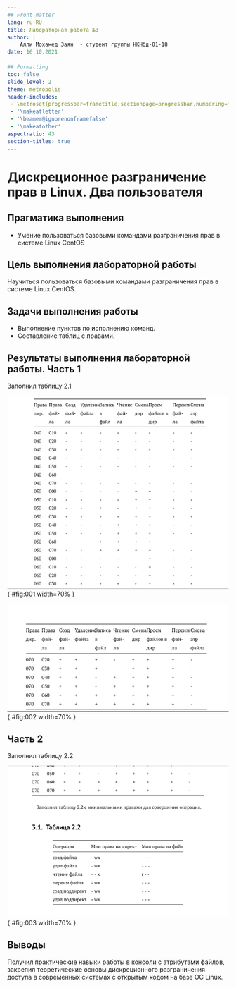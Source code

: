 ```yaml
---
## Front matter
lang: ru-RU
title: Лабораторная работа №3
author: |
	Алли Мохамед Заян  - студент группы НКНбд-01-18
date: 16.10.2021

## Formatting
toc: false
slide_level: 2
theme: metropolis
header-includes:
 - \metroset{progressbar=frametitle,sectionpage=progressbar,numbering=fraction}
 - '\makeatletter'
 - '\beamer@ignorenonframefalse'
 - '\makeatother'
aspectratio: 43
section-titles: true
---
```


# Дискреционное разграничение прав в Linux. Два пользователя

## Прагматика выполнения

- Умение пользоваться базовыми командами разграничения прав в системе Linux CentOS

## Цель выполнения лабораторной работы

Научиться пользоваться базовыми командами разграничения прав в системе Linux CentOS.

## Задачи выполнения работы

- Выполнение пунктов по исполнению команд.
- Составление таблиц с правами.

## Результаты выполнения лабораторной работы. Часть 1

Заполнил таблицу 2.1

![Таблица 1$\label{fig8}$](../images/11.png){ #fig:001 width=70% }

![Таблица 1$\label{fig8}$](../images/13.png){ #fig:002 width=70% }

## Часть 2

Заполнил таблицу 2.2.

![Таблица 2$\label{fig13}$](../images/12.png){ #fig:003 width=70% }


## Выводы

Получил практические навыки работы в консоли с атрибутами файлов, закрепил теоретические основы дискреционного разграничения доступа в современных системах с открытым кодом на базе ОС Linux.
